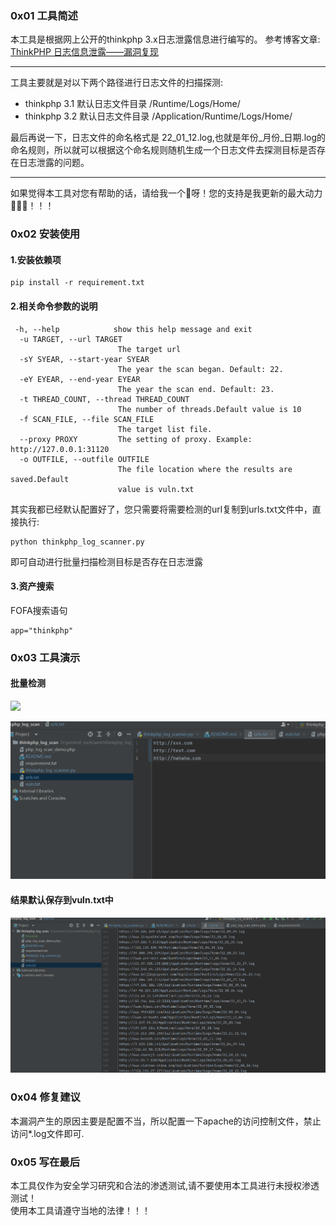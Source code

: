 ### 0x01 工具简述
本工具是根据网上公开的thinkphp 3.x日志泄露信息进行编写的。
参考博客文章:<br>
<a href='https://blog.csdn.net/weixin_40412037/article/details/113885372'>ThinkPHP 日志信息泄露——漏洞复现</a>
<hr>
工具主要就是对以下两个路径进行日志文件的扫描探测:

* thinkphp 3.1 默认日志文件目录 /Runtime/Logs/Home/
* thinkphp 3.2 默认日志文件目录 /Application/Runtime/Logs/Home/

最后再说一下，日志文件的命名格式是 22_01_12.log,也就是年份_月份_日期.log的命名规则，所以就可以根据这个命名规则随机生成一个日志文件去探测目标是否存在日志泄露的问题。
<hr>
如果觉得本工具对您有帮助的话，请给我一个🌟呀！您的支持是我更新的最大动力🚀🚀🚀！！！

### 0x02 安装使用
#### 1.安装依赖项
```
pip install -r requirement.txt
```
#### 2.相关命令参数的说明
```
 -h, --help            show this help message and exit
  -u TARGET, --url TARGET
                        The target url
  -sY SYEAR, --start-year SYEAR
                        The year the scan began. Default: 22.
  -eY EYEAR, --end-year EYEAR
                        The year the scan end. Default: 23.
  -t THREAD_COUNT, --thread THREAD_COUNT
                        The number of threads.Default value is 10
  -f SCAN_FILE, --file SCAN_FILE
                        The target list file.
  --proxy PROXY         The setting of proxy. Example: http://127.0.0.1:31120
  -o OUTFILE, --outfile OUTFILE
                        The file location where the results are saved.Default
                        value is vuln.txt
```
其实我都已经默认配置好了，您只需要将需要检测的url复制到urls.txt文件中，直接执行:
```
python thinkphp_log_scanner.py
```
即可自动进行批量扫描检测目标是否存在日志泄露
#### 3.资产搜索
FOFA搜索语句
```
app="thinkphp"
```

### 0x03 工具演示
#### 批量检测
![](img/capture_20230110213149033.png)

![img.png](img/img.png)
#### 结果默认保存到vuln.txt中
![img_1.png](img/img_1.png)

### 0x04 修复建议
本漏洞产生的原因主要是配置不当，所以配置一下apache的访问控制文件，禁止访问*.log文件即可.

### 0x05 写在最后
本工具仅作为安全学习研究和合法的渗透测试,请不要使用本工具进行未授权渗透测试！<br>
使用本工具请遵守当地的法律！！！